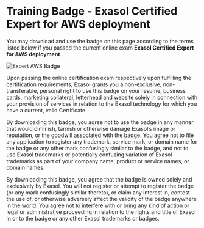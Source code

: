 # Training Badge - Exasol Certified Expert for AWS deployment

You may download and use the badge on this page according to the terms listed below if you passed the current online exam **Exasol Certified Expert for AWS deployment**.

![Expert AWS Badge](images/ECE_AWS_Deployment.png)

Upon passing the online certification exam respectively upon fulfilling the certification requirements, Exasol grants you a non-exclusive, non-transferable, personal right to use this badge on your resume, business cards, marketing collateral, letterhead and website solely in connection with your provision of services in relation to the Exasol technology for which you have a current, valid Certificate.

By downloading this badge, you agree not to use the badge in any manner that would diminish, tarnish or otherwise damage Exasol’s image or reputation, or the goodwill associated with the badge. You agree not to file any application to register any trademark, service mark, or domain name for the badge or any other mark confusingly similar to the badge, and not to use Exasol trademarks or potentially confusing variation of Exasol trademarks as part of your company name, product or service names, or domain names.

By downloading this badge, you agree that the badge is owned solely and exclusively by Exasol. You will not register or attempt to register the badge (or any mark confusingly similar thereto), or claim any interest in, contest the use of, or otherwise adversely affect the validity of the badge anywhere in the world. You agree not to interfere with or bring any kind of action or legal or administrative proceeding in relation to the rights and title of Exasol in or to the badge or any other Exasol trademarks or badges.